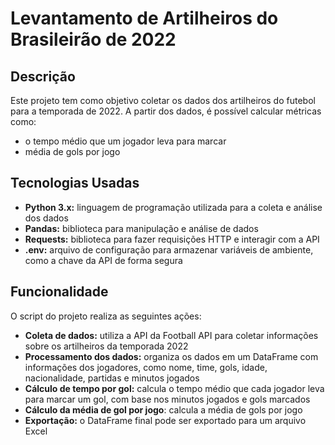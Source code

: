 # Levantamento de Artilheiros do Brasileirão de 2022

## Descrição
Este projeto tem como objetivo coletar os dados dos artilheiros do futebol para a temporada de 2022. A partir dos dados, é possível calcular métricas como:
- o tempo médio que um jogador leva para marcar
- média de gols por jogo

## Tecnologias Usadas
- **Python 3.x:** linguagem de programação utilizada para a coleta e análise dos dados
- **Pandas:** biblioteca para manipulação e análise de dados
- **Requests:** biblioteca para fazer requisições HTTP e interagir com a API
- **.env:** arquivo de configuração para armazenar variáveis de ambiente, como a chave da API de forma segura

## Funcionalidade
O script do projeto realiza as seguintes ações:

- **Coleta de dados:** utiliza a API da Football API para coletar informações sobre os artilheiros da temporada 2022
- **Processamento dos dados:** organiza os dados em um DataFrame com informações dos jogadores, como nome, time, gols, idade, nacionalidade, partidas e minutos jogados
- **Cálculo de tempo por gol:** calcula o tempo médio que cada jogador leva para marcar um gol, com base nos minutos jogados e gols marcados
- **Cálculo da média de gol por jogo**: calcula a média de gols por jogo
- **Exportação:** o DataFrame final pode ser exportado para um arquivo Excel
